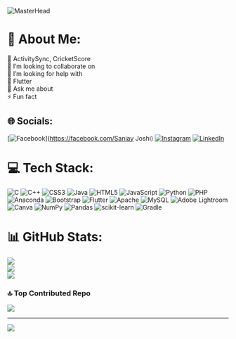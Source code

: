 ![MasterHead](https://camo.githubusercontent.com/8fcc70ef30bef7b4f9d8093988f48069df1b8a2dee2eb802def0b6a392df2a99/68747470733a2f2f7468756d62732e647265616d7374696d652e636f6d2f622f686f72697a6f6e74616c2d62616e6e65722d68616e64732d747970696e672d6c6170746f702d6b6579626f6172642d766172696f75732d656c656374726f6e69632d646576696365732d73796d626f6c732d70726f6772616d6d696e672d736f6674776172652d686f72697a6f6e74616c2d3132353931373932322e6a7067)
# 💫 About Me:
🔭 ActivitySync, CricketScore<br>👯 I’m looking to collaborate on<br>🤝 I’m looking for help with<br>🌱 Flutter<br>💬 Ask me about<br>⚡ Fun fact


## 🌐 Socials:
[![Facebook](https://img.shields.io/badge/Facebook-%231877F2.svg?logo=Facebook&logoColor=white)](https://facebook.com/Sanjay Joshi) [![Instagram](https://img.shields.io/badge/Instagram-%23E4405F.svg?logo=Instagram&logoColor=white)](https://instagram.com/s_a_n_j_a_y_j_o_s_h_i_) [![LinkedIn](https://img.shields.io/badge/LinkedIn-%230077B5.svg?logo=linkedin&logoColor=white)](https://linkedin.com/in/sanjayjoshi116) 

# 💻 Tech Stack:
![C](https://img.shields.io/badge/c-%2300599C.svg?style=for-the-badge&logo=c&logoColor=white) ![C++](https://img.shields.io/badge/c++-%2300599C.svg?style=for-the-badge&logo=c%2B%2B&logoColor=white) ![CSS3](https://img.shields.io/badge/css3-%231572B6.svg?style=for-the-badge&logo=css3&logoColor=white) ![Java](https://img.shields.io/badge/java-%23ED8B00.svg?style=for-the-badge&logo=java&logoColor=white) ![HTML5](https://img.shields.io/badge/html5-%23E34F26.svg?style=for-the-badge&logo=html5&logoColor=white) ![JavaScript](https://img.shields.io/badge/javascript-%23323330.svg?style=for-the-badge&logo=javascript&logoColor=%23F7DF1E) ![Python](https://img.shields.io/badge/python-3670A0?style=for-the-badge&logo=python&logoColor=ffdd54) ![PHP](https://img.shields.io/badge/php-%23777BB4.svg?style=for-the-badge&logo=php&logoColor=white) ![Anaconda](https://img.shields.io/badge/Anaconda-%2344A833.svg?style=for-the-badge&logo=anaconda&logoColor=white) ![Bootstrap](https://img.shields.io/badge/bootstrap-%23563D7C.svg?style=for-the-badge&logo=bootstrap&logoColor=white) ![Flutter](https://img.shields.io/badge/Flutter-%2302569B.svg?style=for-the-badge&logo=Flutter&logoColor=white) ![Apache](https://img.shields.io/badge/apache-%23D42029.svg?style=for-the-badge&logo=apache&logoColor=white) ![MySQL](https://img.shields.io/badge/mysql-%2300f.svg?style=for-the-badge&logo=mysql&logoColor=white) ![Adobe Lightroom](https://img.shields.io/badge/Adobe%20Lightroom-31A8FF.svg?style=for-the-badge&logo=Adobe%20Lightroom&logoColor=white) ![Canva](https://img.shields.io/badge/Canva-%2300C4CC.svg?style=for-the-badge&logo=Canva&logoColor=white) ![NumPy](https://img.shields.io/badge/numpy-%23013243.svg?style=for-the-badge&logo=numpy&logoColor=white) ![Pandas](https://img.shields.io/badge/pandas-%23150458.svg?style=for-the-badge&logo=pandas&logoColor=white) ![scikit-learn](https://img.shields.io/badge/scikit--learn-%23F7931E.svg?style=for-the-badge&logo=scikit-learn&logoColor=white) ![Gradle](https://img.shields.io/badge/Gradle-02303A.svg?style=for-the-badge&logo=Gradle&logoColor=white)
# 📊 GitHub Stats:
![](https://github-readme-stats.vercel.app/api?username=SanjayJoshi116&theme=tokyonight&hide_border=true&include_all_commits=false&count_private=false)<br/>
![](https://github-readme-streak-stats.herokuapp.com/?user=SanjayJoshi116&theme=tokyonight&hide_border=true)<br/>
![](https://github-readme-stats.vercel.app/api/top-langs/?username=SanjayJoshi116&theme=tokyonight&hide_border=true&include_all_commits=false&count_private=false&layout=compact)

### 🔝 Top Contributed Repo
![](https://github-contributor-stats.vercel.app/api?username=SanjayJoshi116&limit=5&theme=tokyonight&combine_all_yearly_contributions=true)

---
[![](https://visitcount.itsvg.in/api?id=SanjayJoshi116&icon=3&color=0)](https://visitcount.itsvg.in)

<!-- Proudly created with GPRM ( https://gprm.itsvg.in ) -->